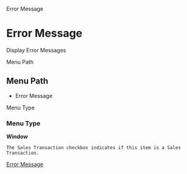 
Error Message
# Error Message


Display Error Messages

Menu Path
## Menu Path



- Error Message

Menu Type
### Menu Type

**Window**

```
The Sales Transaction checkbox indicates if this item is a Sales Transaction.
```

[Error Message](functional-guide/window/window-error-message.md)